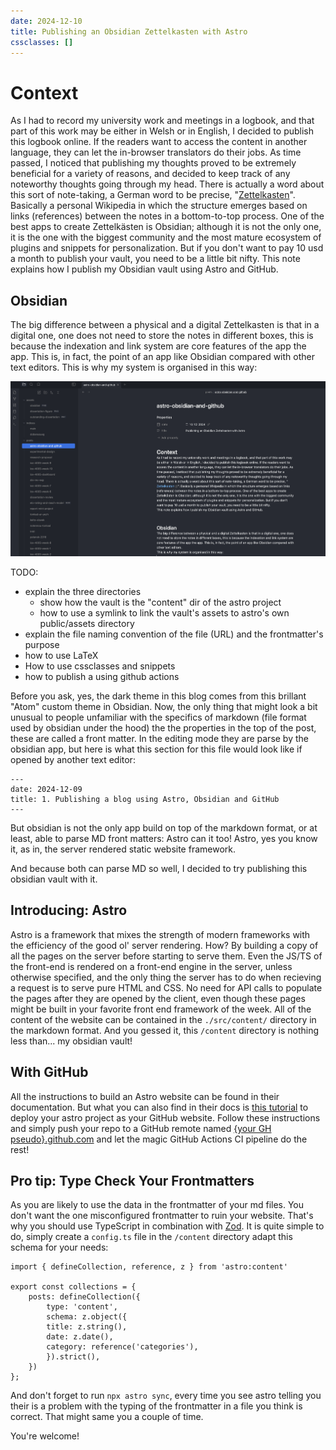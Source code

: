 ```yaml
---
date: 2024-12-10
title: Publishing an Obsidian Zettelkasten with Astro
cssclasses: []
---
```

# Context
As I had to record my university work and meetings in a logbook, and that part of this work may be either in Welsh or in English, I decided to publish this logbook online. If the readers want to access the content in another language, they can let the in-browser translators do their jobs. As time passed, I noticed that publishing my thoughts proved to be extremely beneficial for a variety of reasons, and decided to keep track of any noteworthy thoughts going through my head. There is actually a word about this sort of note-taking, a German word to be precise, "[Zettelkasten](https://en.wikipedia.org/wiki/Zettelkasten)". Basically a personal Wikipedia in which the structure emerges based on links (references) between the notes in a bottom-to-top process. One of the best apps to create Zettelkästen is Obsidian; although it is not the only one, it is the one with the biggest community and the most mature ecosystem of plugins and snippets for personalization. But if you don't want to pay 10 usd a month to publish your vault, you need to be a little bit nifty.
This note explains how I publish my Obsidian vault using Astro and GitHub.


## Obsidian
The big difference between a physical and a digital Zettelkasten is that in a digital one, one does not need to store the notes in different boxes, this is because the indexation and link system are core features of the app the app. This is, in fact, the point of an app like Obsidian compared with other text editors.
This is why my system is organised in this way:

![.](../assets/obsidian.png)

TODO:
- explain the three directories
	- show how the vault is the "content" dir of the astro project
	- how to use a symlink to link the vault's assets to astro's own public/assets directory
- explain the file naming convention of the file (URL) and the frontmatter's purpose
- how to use LaTeX
- How to use cssclasses and snippets
- how to publish a using github actions

Before you ask, yes, the dark theme in this blog comes from this brillant "Atom" custom theme in Obsidian. Now, the only thing that might look a bit unusual to people unfamiliar with the specifics of markdown (file format used by obsidian under the hood) the the properties in the top of the post, these are called a front matter. In the editing mode they are parse by the obsidian app, but here is what this section for this file would look like if opened by another text editor:

```
---
date: 2024-12-09
title: 1. Publishing a blog using Astro, Obsidian and GitHub
---
```

But obsidian is not the only app build on top of the markdown format, or at least, able to parse MD front matters: Astro can it too! 
Astro, yes you know it, as in, the server rendered static website framework.

And because both can parse MD so well, I decided to try publishing this obsidian vault with it.

## Introducing: Astro
Astro is a framework that mixes the strength of modern frameworks with the efficiency of the good ol' server rendering. How? By building a copy of all the pages on the server before starting to serve them. Even the JS/TS of the front-end is rendered on a front-end engine in the server, unless otherwise specified, and the only thing the server has to do when recieving a request is to serve pure HTML and CSS. No need for API calls to populate the pages after they are opened by the client, even though these pages might be built in your favorite front end framework of the week.
All of the content of the website can be contained in the `./src/content/` directory in the markdown format. And you gessed it, this `/content` directory is nothing less than... my obsidian vault! 

## With GitHub
All the instructions to build an Astro website can be found in their documentation. But what you can also find in their docs is [this tutorial](https://docs.astro.build/en/guides/deploy/github/) to deploy your astro project as your GitHub website.
Follow these instructions and simply push your repo to a GitHub remote named [{your GH pseudo}.github.com](https://pages.github.com/) and let the magic GitHub Actions CI pipeline do the rest! 

## Pro tip: Type Check Your Frontmatters
As you are likely to use the data in the frontmatter of your md files. You don't want the one misconfigured frontmatter to ruin your website. That's why you should use TypeScript in combination with [Zod](https://zod.dev/). It is quite simple to do, simply create a `config.ts` file in the `/content` directory adapt this schema for your needs:

```TS
import { defineCollection, reference, z } from 'astro:content'

export const collections = {
	posts: defineCollection({
		type: 'content',
		schema: z.object({
		title: z.string(),
		date: z.date(),
		category: reference('categories'),
		}).strict(),
	})
};
```

And don't forget to run `npx astro sync`, every time you see astro telling you their is a problem with the typing of the frontmatter in a file you think is correct. That might same you a couple of time.

You're welcome!